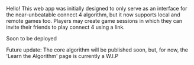 Hello! This web app was initially designed to only serve as an interface for the near-unbeatable connect 4 algorithm, but it now supports local and remote games too. Players may create game sessions in which they can invite their friends to play connect 4 using a link.

Soon to be deployed


Future update: The core algorithm will be published soon, but, for now, the 'Learn the Algorithm' page is currently a W.I.P
